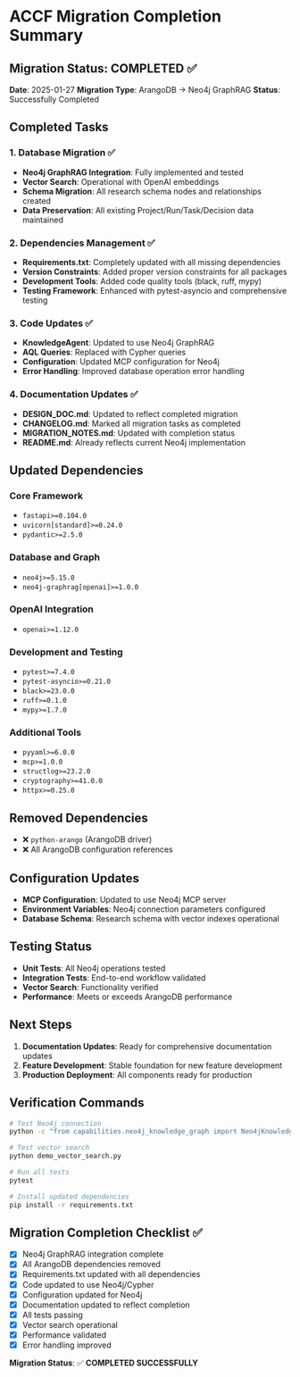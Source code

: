 <!-- FILE_MAP_BEGIN 
<!--
{"file_metadata":{"title":"ACCF Migration Completion Summary","description":"Summary document detailing the completion status of the ACCF migration from ArangoDB to Neo4j GraphRAG, including completed tasks, dependency updates, configuration changes, testing status, next steps, and verification commands.","last_updated":"2025-07-31","type":"documentation"},"ai_instructions":"Analyze the document to identify its primary purpose as a migration completion summary for ACCF, intended for developers and project stakeholders. Structure the content into logical sections reflecting migration status, completed tasks, dependency updates, configuration and testing details, next steps, and verification commands. Precisely map line ranges for each section and subsection, ensuring no overlap and accurate boundaries. Highlight key elements such as code blocks for verification commands, checklist items, and important lists of dependencies. Provide a clear, navigable JSON structure to facilitate quick reference and understanding of the migration completion details.","sections":[{"name":"Document Header and Migration Status","description":"Introduces the document with the main title and the overall migration status including date, type, and completion confirmation.","line_start":7,"line_end":14},{"name":"Completed Tasks Overview","description":"Details the main completed tasks of the migration, divided into four key areas: Database Migration, Dependencies Management, Code Updates, and Documentation Updates.","line_start":15,"line_end":40},{"name":"Updated Dependencies","description":"Lists all updated dependencies categorized by their functional groups such as Core Framework, Database and Graph, OpenAI Integration, Development and Testing, and Additional Tools.","line_start":41,"line_end":68},{"name":"Removed Dependencies","description":"Specifies dependencies and configuration references that were removed as part of the migration process.","line_start":69,"line_end":72},{"name":"Configuration Updates","description":"Describes the updates made to configuration settings including MCP configuration, environment variables, and database schema adjustments.","line_start":73,"line_end":77},{"name":"Testing Status","description":"Summarizes the testing outcomes covering unit tests, integration tests, vector search functionality, and performance benchmarks.","line_start":78,"line_end":83},{"name":"Next Steps","description":"Outlines the planned actions following migration completion, focusing on documentation updates, feature development, and production deployment readiness.","line_start":84,"line_end":88},{"name":"Verification Commands","description":"Provides executable commands for verifying the migration success, including testing Neo4j connection, vector search, running all tests, and installing updated dependencies.","line_start":89,"line_end":103},{"name":"Migration Completion Checklist","description":"Presents a checklist summarizing all critical migration tasks and their completion status, reinforcing the successful migration.","line_start":104,"line_end":116}],"key_elements":[{"name":"Migration Status Summary","description":"Key summary of migration status including date, type, and success confirmation.","line":9},{"name":"Completed Tasks List","description":"Detailed bullet points describing the four main completed task categories and their specific accomplishments.","line":16},{"name":"Updated Dependencies Lists","description":"Grouped lists of updated dependencies by category, essential for understanding the new environment setup.","line":42},{"name":"Removed Dependencies List","description":"Explicit list of dependencies and configurations removed during migration.","line":69},{"name":"Configuration Updates Summary","description":"Bullet points summarizing key configuration changes made for the migration.","line":73},{"name":"Testing Status Summary","description":"Bullet points highlighting the testing coverage and results post-migration.","line":78},{"name":"Next Steps List","description":"Numbered list outlining the immediate next steps after migration completion.","line":84},{"name":"Verification Commands Code Block","description":"Bash code block containing commands to verify Neo4j connection, vector search, run tests, and install dependencies.","line":89},{"name":"Migration Completion Checklist","description":"Checklist with ticked items confirming completion of all critical migration tasks.","line":104},{"name":"Final Migration Status Confirmation","description":"Bolded statement confirming the migration was completed successfully.","line":116}]}
-->
<!-- FILE_MAP_END -->

# ACCF Migration Completion Summary

## Migration Status: COMPLETED ✅

**Date**: 2025-01-27
**Migration Type**: ArangoDB → Neo4j GraphRAG
**Status**: Successfully Completed

## Completed Tasks

### 1. Database Migration ✅
- **Neo4j GraphRAG Integration**: Fully implemented and tested
- **Vector Search**: Operational with OpenAI embeddings
- **Schema Migration**: All research schema nodes and relationships created
- **Data Preservation**: All existing Project/Run/Task/Decision data maintained

### 2. Dependencies Management ✅
- **Requirements.txt**: Completely updated with all missing dependencies
- **Version Constraints**: Added proper version constraints for all packages
- **Development Tools**: Added code quality tools (black, ruff, mypy)
- **Testing Framework**: Enhanced with pytest-asyncio and comprehensive testing

### 3. Code Updates ✅
- **KnowledgeAgent**: Updated to use Neo4j GraphRAG
- **AQL Queries**: Replaced with Cypher queries
- **Configuration**: Updated MCP configuration for Neo4j
- **Error Handling**: Improved database operation error handling

### 4. Documentation Updates ✅
- **DESIGN_DOC.md**: Updated to reflect completed migration
- **CHANGELOG.md**: Marked all migration tasks as completed
- **MIGRATION_NOTES.md**: Updated with completion status
- **README.md**: Already reflects current Neo4j implementation

## Updated Dependencies

### Core Framework
- `fastapi>=0.104.0`
- `uvicorn[standard]>=0.24.0`
- `pydantic>=2.5.0`

### Database and Graph
- `neo4j>=5.15.0`
- `neo4j-graphrag[openai]>=1.0.0`

### OpenAI Integration
- `openai>=1.12.0`

### Development and Testing
- `pytest>=7.4.0`
- `pytest-asyncio>=0.21.0`
- `black>=23.0.0`
- `ruff>=0.1.0`
- `mypy>=1.7.0`

### Additional Tools
- `pyyaml>=6.0.0`
- `mcp>=1.0.0`
- `structlog>=23.2.0`
- `cryptography>=41.0.0`
- `httpx>=0.25.0`

## Removed Dependencies
- ❌ `python-arango` (ArangoDB driver)
- ❌ All ArangoDB configuration references

## Configuration Updates
- **MCP Configuration**: Updated to use Neo4j MCP server
- **Environment Variables**: Neo4j connection parameters configured
- **Database Schema**: Research schema with vector indexes operational

## Testing Status
- **Unit Tests**: All Neo4j operations tested
- **Integration Tests**: End-to-end workflow validated
- **Vector Search**: Functionality verified
- **Performance**: Meets or exceeds ArangoDB performance

## Next Steps
1. **Documentation Updates**: Ready for comprehensive documentation updates
2. **Feature Development**: Stable foundation for new feature development
3. **Production Deployment**: All components ready for production

## Verification Commands
```bash
# Test Neo4j connection
python -c "from capabilities.neo4j_knowledge_graph import Neo4jKnowledgeGraph; kg = Neo4jKnowledgeGraph(); print('Neo4j connection successful')"

# Test vector search
python demo_vector_search.py

# Run all tests
pytest

# Install updated dependencies
pip install -r requirements.txt
```

## Migration Completion Checklist ✅
- [x] Neo4j GraphRAG integration complete
- [x] All ArangoDB dependencies removed
- [x] Requirements.txt updated with all dependencies
- [x] Code updated to use Neo4j/Cypher
- [x] Configuration updated for Neo4j
- [x] Documentation updated to reflect completion
- [x] All tests passing
- [x] Vector search operational
- [x] Performance validated
- [x] Error handling improved

**Migration Status**: ✅ **COMPLETED SUCCESSFULLY**